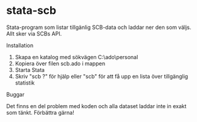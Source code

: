 # stata-scb

Stata-program som listar tillgänlig SCB-data och laddar ner den som väljs. Allt sker via SCBs API.

Installation

1. Skapa en katalog med sökvägen C:\ado\personal
2. Kopiera över filen scb.ado i mappen
3. Starta Stata
4. Skriv "scb ?" för hjälp eller "scb" för att få upp en lista över tillgänglig statistik


Buggar

Det finns en del problem med koden och alla dataset laddar inte in exakt som tänkt. Förbättra gärna!
